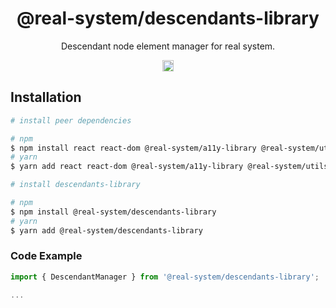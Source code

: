 <h1 align="center">@real-system/descendants-library</h1>
<p align="center">Descendant node element manager for real system.</p>
<p align="center">
<a href="https://www.npmjs.com/package/@real-system/descendants-library"><img src="https://badgen.net/npm/v/@real-system/descendants-library?label=&icon=npm&color=blue" alt="npm version" height="18"/></a>
</p>

## Installation

```bash
# install peer dependencies

# npm
$ npm install react react-dom @real-system/a11y-library @real-system/utils-library
# yarn
$ yarn add react react-dom @real-system/a11y-library @real-system/utils-library

# install descendants-library

# npm
$ npm install @real-system/descendants-library
# yarn
$ yarn add @real-system/descendants-library
```

### Code Example

```typescript
import { DescendantManager } from '@real-system/descendants-library';

...

```
